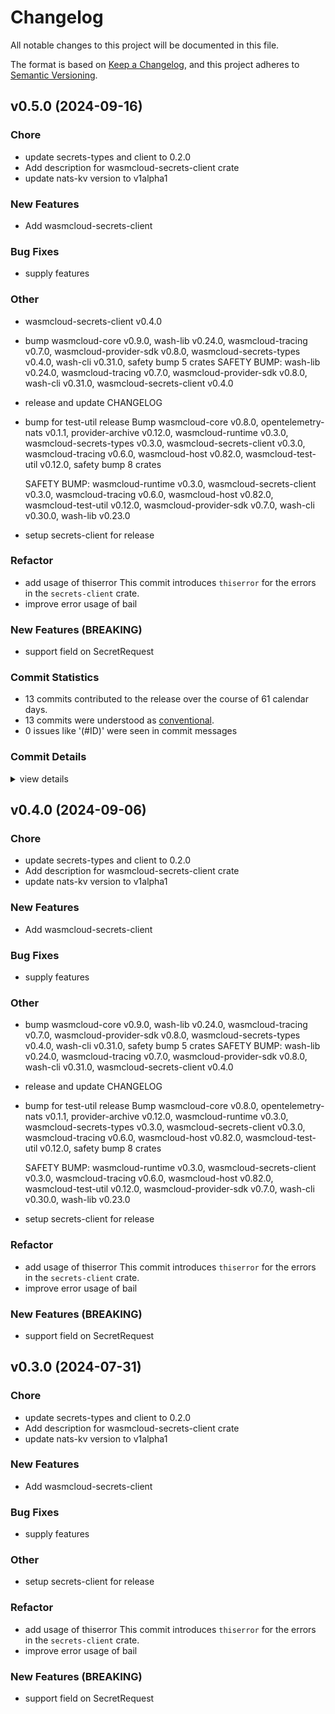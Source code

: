 # Changelog

All notable changes to this project will be documented in this file.

The format is based on [Keep a Changelog](https://keepachangelog.com/en/1.0.0/),
and this project adheres to [Semantic Versioning](https://semver.org/spec/v2.0.0.html).

## v0.5.0 (2024-09-16)

### Chore

 - <csr-id-a65fa0a21f00ae82c2aef7377946fa96904e5dfb/> update secrets-types and client to 0.2.0
 - <csr-id-353874525cf033dd83758c657a626b768c7ee8e6/> Add description for wasmcloud-secrets-client crate
 - <csr-id-13edb3e395eeb304adb88fcda0ebf1ada2c295c4/> update nats-kv version to v1alpha1

### New Features

 - <csr-id-55eae4ed6fe7454f10b6290d8f993ac802c855a5/> Add wasmcloud-secrets-client

### Bug Fixes

 - <csr-id-b2e7df8fb0729b1c33d4453ad0279a981c45b25d/> supply features

### Other

 - <csr-id-8e8efa3cbb765918c7c88f71a74c520a49965efb/> wasmcloud-secrets-client v0.4.0
 - <csr-id-8403350432a2387d4a2bce9c096f002005ba54be/> bump wasmcloud-core v0.9.0, wash-lib v0.24.0, wasmcloud-tracing v0.7.0, wasmcloud-provider-sdk v0.8.0, wasmcloud-secrets-types v0.4.0, wash-cli v0.31.0, safety bump 5 crates
   SAFETY BUMP: wash-lib v0.24.0, wasmcloud-tracing v0.7.0, wasmcloud-provider-sdk v0.8.0, wash-cli v0.31.0, wasmcloud-secrets-client v0.4.0
 - <csr-id-835b49613f7f0d6903ad53d78f49c17db1e3d90e/> release and update CHANGELOG
 - <csr-id-7cd2e71cb82c1e1b75d0c89bd5bda343016e75f4/> bump for test-util release
   Bump wasmcloud-core v0.8.0, opentelemetry-nats v0.1.1, provider-archive v0.12.0, wasmcloud-runtime v0.3.0, wasmcloud-secrets-types v0.3.0, wasmcloud-secrets-client v0.3.0, wasmcloud-tracing v0.6.0, wasmcloud-host v0.82.0, wasmcloud-test-util v0.12.0, safety bump 8 crates
   
   SAFETY BUMP: wasmcloud-runtime v0.3.0, wasmcloud-secrets-client v0.3.0, wasmcloud-tracing v0.6.0, wasmcloud-host v0.82.0, wasmcloud-test-util v0.12.0, wasmcloud-provider-sdk v0.7.0, wash-cli v0.30.0, wash-lib v0.23.0
 - <csr-id-f985ae56a4df91fc135d89bca5d4626a586c586d/> setup secrets-client for release

### Refactor

 - <csr-id-669f36aae36ee8b50704cdc943ed4ffa1d325e94/> add usage of thiserror
   This commit introduces `thiserror` for the errors in the
   `secrets-client` crate.
 - <csr-id-c30bf33f754c15122ead7f041b7d3e063dd1db33/> improve error usage of bail

### New Features (BREAKING)

 - <csr-id-797f96a51f7153bed12a0c3ecef221d0c91cd934/> support field on SecretRequest

### Commit Statistics

<csr-read-only-do-not-edit/>

 - 13 commits contributed to the release over the course of 61 calendar days.
 - 13 commits were understood as [conventional](https://www.conventionalcommits.org).
 - 0 issues like '(#ID)' were seen in commit messages

### Commit Details

<csr-read-only-do-not-edit/>

<details><summary>view details</summary>

 * **Uncategorized**
    - Wasmcloud-secrets-client v0.4.0 ([`8e8efa3`](https://github.com/wasmCloud/wasmCloud/commit/8e8efa3cbb765918c7c88f71a74c520a49965efb))
    - Bump wasmcloud-core v0.9.0, wash-lib v0.24.0, wasmcloud-tracing v0.7.0, wasmcloud-provider-sdk v0.8.0, wasmcloud-secrets-types v0.4.0, wash-cli v0.31.0, safety bump 5 crates ([`8403350`](https://github.com/wasmCloud/wasmCloud/commit/8403350432a2387d4a2bce9c096f002005ba54be))
    - Release and update CHANGELOG ([`835b496`](https://github.com/wasmCloud/wasmCloud/commit/835b49613f7f0d6903ad53d78f49c17db1e3d90e))
    - Bump for test-util release ([`7cd2e71`](https://github.com/wasmCloud/wasmCloud/commit/7cd2e71cb82c1e1b75d0c89bd5bda343016e75f4))
    - Update secrets-types and client to 0.2.0 ([`a65fa0a`](https://github.com/wasmCloud/wasmCloud/commit/a65fa0a21f00ae82c2aef7377946fa96904e5dfb))
    - Support field on SecretRequest ([`797f96a`](https://github.com/wasmCloud/wasmCloud/commit/797f96a51f7153bed12a0c3ecef221d0c91cd934))
    - Setup secrets-client for release ([`f985ae5`](https://github.com/wasmCloud/wasmCloud/commit/f985ae56a4df91fc135d89bca5d4626a586c586d))
    - Add description for wasmcloud-secrets-client crate ([`3538745`](https://github.com/wasmCloud/wasmCloud/commit/353874525cf033dd83758c657a626b768c7ee8e6))
    - Update nats-kv version to v1alpha1 ([`13edb3e`](https://github.com/wasmCloud/wasmCloud/commit/13edb3e395eeb304adb88fcda0ebf1ada2c295c4))
    - Add usage of thiserror ([`669f36a`](https://github.com/wasmCloud/wasmCloud/commit/669f36aae36ee8b50704cdc943ed4ffa1d325e94))
    - Supply features ([`b2e7df8`](https://github.com/wasmCloud/wasmCloud/commit/b2e7df8fb0729b1c33d4453ad0279a981c45b25d))
    - Improve error usage of bail ([`c30bf33`](https://github.com/wasmCloud/wasmCloud/commit/c30bf33f754c15122ead7f041b7d3e063dd1db33))
    - Add wasmcloud-secrets-client ([`55eae4e`](https://github.com/wasmCloud/wasmCloud/commit/55eae4ed6fe7454f10b6290d8f993ac802c855a5))
</details>

## v0.4.0 (2024-09-06)

<csr-id-a65fa0a21f00ae82c2aef7377946fa96904e5dfb/>
<csr-id-353874525cf033dd83758c657a626b768c7ee8e6/>
<csr-id-13edb3e395eeb304adb88fcda0ebf1ada2c295c4/>
<csr-id-8403350432a2387d4a2bce9c096f002005ba54be/>
<csr-id-835b49613f7f0d6903ad53d78f49c17db1e3d90e/>
<csr-id-7cd2e71cb82c1e1b75d0c89bd5bda343016e75f4/>
<csr-id-f985ae56a4df91fc135d89bca5d4626a586c586d/>
<csr-id-669f36aae36ee8b50704cdc943ed4ffa1d325e94/>
<csr-id-c30bf33f754c15122ead7f041b7d3e063dd1db33/>

### Chore

 - <csr-id-a65fa0a21f00ae82c2aef7377946fa96904e5dfb/> update secrets-types and client to 0.2.0
 - <csr-id-353874525cf033dd83758c657a626b768c7ee8e6/> Add description for wasmcloud-secrets-client crate
 - <csr-id-13edb3e395eeb304adb88fcda0ebf1ada2c295c4/> update nats-kv version to v1alpha1

### New Features

 - <csr-id-55eae4ed6fe7454f10b6290d8f993ac802c855a5/> Add wasmcloud-secrets-client

### Bug Fixes

 - <csr-id-b2e7df8fb0729b1c33d4453ad0279a981c45b25d/> supply features

### Other

 - <csr-id-8403350432a2387d4a2bce9c096f002005ba54be/> bump wasmcloud-core v0.9.0, wash-lib v0.24.0, wasmcloud-tracing v0.7.0, wasmcloud-provider-sdk v0.8.0, wasmcloud-secrets-types v0.4.0, wash-cli v0.31.0, safety bump 5 crates
   SAFETY BUMP: wash-lib v0.24.0, wasmcloud-tracing v0.7.0, wasmcloud-provider-sdk v0.8.0, wash-cli v0.31.0, wasmcloud-secrets-client v0.4.0
 - <csr-id-835b49613f7f0d6903ad53d78f49c17db1e3d90e/> release and update CHANGELOG
 - <csr-id-7cd2e71cb82c1e1b75d0c89bd5bda343016e75f4/> bump for test-util release
   Bump wasmcloud-core v0.8.0, opentelemetry-nats v0.1.1, provider-archive v0.12.0, wasmcloud-runtime v0.3.0, wasmcloud-secrets-types v0.3.0, wasmcloud-secrets-client v0.3.0, wasmcloud-tracing v0.6.0, wasmcloud-host v0.82.0, wasmcloud-test-util v0.12.0, safety bump 8 crates
   
   SAFETY BUMP: wasmcloud-runtime v0.3.0, wasmcloud-secrets-client v0.3.0, wasmcloud-tracing v0.6.0, wasmcloud-host v0.82.0, wasmcloud-test-util v0.12.0, wasmcloud-provider-sdk v0.7.0, wash-cli v0.30.0, wash-lib v0.23.0
 - <csr-id-f985ae56a4df91fc135d89bca5d4626a586c586d/> setup secrets-client for release

### Refactor

 - <csr-id-669f36aae36ee8b50704cdc943ed4ffa1d325e94/> add usage of thiserror
   This commit introduces `thiserror` for the errors in the
   `secrets-client` crate.
 - <csr-id-c30bf33f754c15122ead7f041b7d3e063dd1db33/> improve error usage of bail

### New Features (BREAKING)

 - <csr-id-797f96a51f7153bed12a0c3ecef221d0c91cd934/> support field on SecretRequest

## v0.3.0 (2024-07-31)

<csr-id-a65fa0a21f00ae82c2aef7377946fa96904e5dfb/>
<csr-id-353874525cf033dd83758c657a626b768c7ee8e6/>
<csr-id-13edb3e395eeb304adb88fcda0ebf1ada2c295c4/>
<csr-id-f985ae56a4df91fc135d89bca5d4626a586c586d/>
<csr-id-669f36aae36ee8b50704cdc943ed4ffa1d325e94/>
<csr-id-c30bf33f754c15122ead7f041b7d3e063dd1db33/>

### Chore

 - <csr-id-a65fa0a21f00ae82c2aef7377946fa96904e5dfb/> update secrets-types and client to 0.2.0
 - <csr-id-353874525cf033dd83758c657a626b768c7ee8e6/> Add description for wasmcloud-secrets-client crate
 - <csr-id-13edb3e395eeb304adb88fcda0ebf1ada2c295c4/> update nats-kv version to v1alpha1

### New Features

 - <csr-id-55eae4ed6fe7454f10b6290d8f993ac802c855a5/> Add wasmcloud-secrets-client

### Bug Fixes

 - <csr-id-b2e7df8fb0729b1c33d4453ad0279a981c45b25d/> supply features

### Other

 - <csr-id-f985ae56a4df91fc135d89bca5d4626a586c586d/> setup secrets-client for release

### Refactor

 - <csr-id-669f36aae36ee8b50704cdc943ed4ffa1d325e94/> add usage of thiserror
   This commit introduces `thiserror` for the errors in the
   `secrets-client` crate.
 - <csr-id-c30bf33f754c15122ead7f041b7d3e063dd1db33/> improve error usage of bail

### New Features (BREAKING)

 - <csr-id-797f96a51f7153bed12a0c3ecef221d0c91cd934/> support field on SecretRequest

